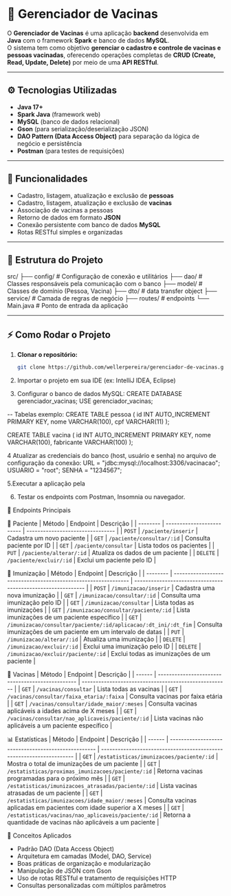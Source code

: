 # 💉 Gerenciador de Vacinas

O **Gerenciador de Vacinas** é uma aplicação **backend** desenvolvida em **Java** com o framework **Spark** e banco de dados **MySQL**.  
O sistema tem como objetivo **gerenciar o cadastro e controle de vacinas e pessoas vacinadas**, oferecendo operações completas de **CRUD (Create, Read, Update, Delete)** por meio de uma **API RESTful**.

---

## ⚙️ Tecnologias Utilizadas

- **Java 17+**
- **Spark Java** (framework web)
- **MySQL** (banco de dados relacional)
- **Gson** (para serialização/deserialização JSON)
- **DAO Pattern (Data Access Object)** para separação da lógica de negócio e persistência
- **Postman** (para testes de requisições)

---

## 🚀 Funcionalidades

- Cadastro, listagem, atualização e exclusão de **pessoas**
- Cadastro, listagem, atualização e exclusão de **vacinas**
- Associação de vacinas a pessoas
- Retorno de dados em formato **JSON**
- Conexão persistente com banco de dados **MySQL**
- Rotas RESTful simples e organizadas

---

## 🧩 Estrutura do Projeto

src/
├── config/ # Configuração de conexão e utilitários
├── dao/ # Classes responsáveis pela comunicação com o banco
├── model/ # Classes de domínio (Pessoa, Vacina)
├── dto/ # data transfer object
├── service/ # Camada de regras de negócio
├── routes/ # endpoints
└── Main.java # Ponto de entrada da aplicação


---

## ⚡ Como Rodar o Projeto

1. **Clonar o repositório:**
   ```bash
   git clone https://github.com/wellerpereira/gerenciador-de-vacinas.git
2. Importar o projeto em sua IDE (ex: IntelliJ IDEA, Eclipse)

3. Configurar o banco de dados MySQL:
CREATE DATABASE gerenciador_vacinas;
USE gerenciador_vacinas;

-- Tabelas exemplo:
CREATE TABLE pessoa (
  id INT AUTO_INCREMENT PRIMARY KEY,
  nome VARCHAR(100),
  cpf VARCHAR(11)
);

CREATE TABLE vacina (
  id INT AUTO_INCREMENT PRIMARY KEY,
  nome VARCHAR(100),
  fabricante VARCHAR(100)
);

4 Atualizar as credenciais do banco (host, usuário e senha) no arquivo de configuração da conexão:
URL = "jdbc:mysql://localhost:3306/vacinacao";
USUARIO = "root";
SENHA = "1234567";

5.Executar a aplicação pela

6. Testar os endpoints com Postman, Insomnia ou navegador.

🔗 Endpoints Principais


👤 Paciente
| Método   | Endpoint                  | Descrição                        |
| -------- | ------------------------- | -------------------------------- |
| `POST`   | `/paciente/inserir`       | Cadastra um novo paciente        |
| `GET`    | `/paciente/consultar/:id` | Consulta paciente por ID         |
| `GET`    | `/paciente/consultar`     | Lista todos os pacientes         |
| `PUT`    | `/paciente/alterar/:id`   | Atualiza os dados de um paciente |
| `DELETE` | `/paciente/excluir/:id`   | Exclui um paciente pelo ID       |

💉 Imunização
| Método   | Endpoint                                                       | Descrição                                                    |
| -------- | -------------------------------------------------------------- | ------------------------------------------------------------ |
| `POST`   | `/imunizacao/inserir`                                          | Cadastra uma nova imunização                                 |
| `GET`    | `/imunizacao/consultar/:id`                                    | Consulta uma imunização pelo ID                              |
| `GET`    | `/imunizacao/consultar`                                        | Lista todas as imunizações                                   |
| `GET`    | `/imunizacao/consultar/paciente/:id`                           | Lista imunizações de um paciente específico                  |
| `GET`    | `/imunizacao/consultar/paciente/:id/aplicacao/:dt_ini/:dt_fim` | Consulta imunizações de um paciente em um intervalo de datas |
| `PUT`    | `/imunizacao/alterar/:id`                                      | Atualiza uma imunização                                      |
| `DELETE` | `/imunizacao/excluir/:id`                                      | Exclui uma imunização pelo ID                                |
| `DELETE` | `/imunizacao/excluir/paciente/:id`                             | Exclui todas as imunizações de um paciente                   |


💊 Vacinas
| Método | Endpoint                                         | Descrição                                             |
| ------ | ------------------------------------------------ | ----------------------------------------------------- |
| `GET`  | `/vacinas/consultar`                             | Lista todas as vacinas                                |
| `GET`  | `/vacinas/consultar/faixa_etaria/:faixa`         | Consulta vacinas por faixa etária                     |
| `GET`  | `/vacinas/consultar/idade_maior/:meses`          | Consulta vacinas aplicáveis a idades acima de X meses |
| `GET`  | `/vacinas/consultar/nao_aplicaveis/paciente/:id` | Lista vacinas não aplicáveis a um paciente específico |

📊 Estatísticas
| Método | Endpoint                                            | Descrição                                                            |
| ------ | --------------------------------------------------- | -------------------------------------------------------------------- |
| `GET`  | `/estatisticas/imunizacoes/paciente/:id`            | Mostra o total de imunizações de um paciente                         |
| `GET`  | `/estatisticas/proximas_imunizacoes/paciente/:id`   | Retorna vacinas programadas para o próximo mês                       |
| `GET`  | `/estatisticas/imunizacoes_atrasadas/paciente/:id`  | Lista vacinas atrasadas de um paciente                               |
| `GET`  | `/estatisticas/imunizacoes/idade_maior/:meses`      | Consulta vacinas aplicadas em pacientes com idade superior a X meses |
| `GET`  | `/estatisticas/vacinas/nao_aplicaveis/paciente/:id` | Retorna a quantidade de vacinas não aplicáveis a um paciente         |


🧠 Conceitos Aplicados

- Padrão DAO (Data Access Object)
- Arquitetura em camadas (Model, DAO, Service)
- Boas práticas de organização e modularização
- Manipulação de JSON com Gson
- Uso de rotas RESTful e tratamento de requisições HTTP
- Consultas personalizadas com múltiplos parâmetros
